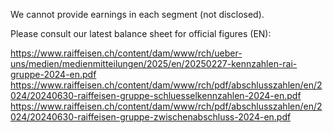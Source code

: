We cannot provide earnings in each segment (not disclosed).

Please consult our latest balance sheet for official figures (EN): 

https://www.raiffeisen.ch/content/dam/www/rch/ueber-uns/medien/medienmitteilungen/2025/en/20250227-kennzahlen-rai-gruppe-2024-en.pdf
https://www.raiffeisen.ch/content/dam/www/rch/pdf/abschlusszahlen/en/2024/20240630-raiffeisen-gruppe-schluesselkennzahlen-2024-en.pdf
https://www.raiffeisen.ch/content/dam/www/rch/pdf/abschlusszahlen/en/2024/20240630-raiffeisen-gruppe-zwischenabschluss-2024-en.pdf
